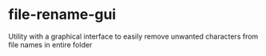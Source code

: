 # file-rename-gui
 Utility with a graphical interface to easily remove unwanted characters from file names in entire folder
